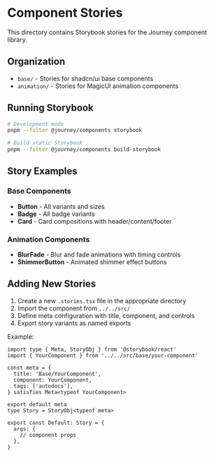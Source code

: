 # Component Stories

This directory contains Storybook stories for the Journey component library.

## Organization

- `base/` - Stories for shadcn/ui base components
- `animation/` - Stories for MagicUI animation components

## Running Storybook

```bash
# Development mode
pnpm --filter @journey/components storybook

# Build static Storybook
pnpm --filter @journey/components build-storybook
```

## Story Examples

### Base Components
- **Button** - All variants and sizes
- **Badge** - All badge variants
- **Card** - Card compositions with header/content/footer

### Animation Components
- **BlurFade** - Blur and fade animations with timing controls
- **ShimmerButton** - Animated shimmer effect buttons

## Adding New Stories

1. Create a new `.stories.tsx` file in the appropriate directory
2. Import the component from `../../src/`
3. Define meta configuration with title, component, and controls
4. Export story variants as named exports

Example:
```tsx
import type { Meta, StoryObj } from '@storybook/react'
import { YourComponent } from '../../src/base/your-component'

const meta = {
  title: 'Base/YourComponent',
  component: YourComponent,
  tags: ['autodocs'],
} satisfies Meta<typeof YourComponent>

export default meta
type Story = StoryObj<typeof meta>

export const Default: Story = {
  args: {
    // component props
  },
}
```
